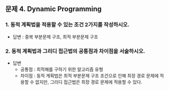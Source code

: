## 문제 4. Dynamic Programming
### 1. 동적 계획법을 적용할 수 있는 조건 2가지를 작성하시오.
- 답변 : 중복 부분문제 구조, 최적 부분문제 구조

### 2. 동적 계획법과 그리디 접근법의 공통점과 차이점을 서술하시오.
- 답변
    - 공통점 : 최적해를 구하기 위한 알고리즘 유형
    - 차이점 : 동적 계획법은 최적 부분문제 구조 조건으로 인해 최장 경로 문제에 적용할 수 없지만, 그리디 접근법은 최장 경로 문제에 적용할 수 있다.